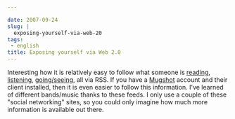 ```yaml
---

date: 2007-09-24
slug: |
  exposing-yourself-via-web-20
tags:
 - english
title: Exposing yourself via Web 2.0
---
```


Interesting how it is relatively easy to follow what someone is
[reading](http://digg.com/users/OgMaciel),
[listening](http://ws.audioscrobbler.com/1.0/user/OgMaciel/recenttracks.rss),
[going/seeing](http://api.flickr.com/services/feeds/photos_public.gne?id=25563799@N00&lang=en-us&format=atom),
all via RSS. If you have a
[Mugshot](http://mugshot.org/xml/userRSS?who=cTTX4b43QgBrZ3) account and
their client installed, then it is even easier to follow this
information. I've learned of different bands/music thanks to these
feeds. I only use a couple of these "social networking" sites, so you
could only imagine how much more information is available out there.
